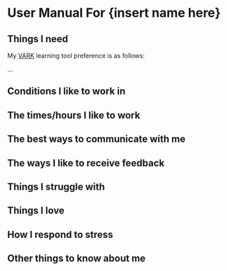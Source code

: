# User Manual For {insert name here}

<!-- Brief introduction of who you are before diving into the nitty gritty
below. Remember that this is a living document and you should feel free to
update it as you grow and your needs change and develop. You don't need to
make a lifetime decision the first time you put pen to paper!-->

## Things I need

<!-- Arguably the most important section on here. This will summarise a lot of
what you go into in more detail below. Think about thins like introversion and
extroversion, mental health requirements, your learning preferences with some
sort of framework that people can refer to (The VARK method is added below as a
starting point). You shouldn't feel any shame or reticence about what you need
here because the best wayto develop and thrive is to know what you need and to
let other people know. You'll enjoy your job much more if your needs are met, so
be as honest as you feel comfortable being. -->

My [VARK][] learning tool preference is as follows:

...

## Conditions I like to work in

<!--Describe the conditions you find it easiest to work in. This could describe
the physical conditions you like, such as noise levels, light levels etc., or it
could be about thing slike how you work e.g. socially, independently, asking
questions etc., -->

## The times/hours I like to work

<!-- A quick note on your working hours and when you find you're most productive.
This can really help people to navigate the intricacies of when you're most
available to help or the times at which you're best left with a coffee and some
headspace. -->

## The best ways to communicate with me

<!-- Let people know the bestw ay to contact you during the work day and what
kind of communication style you prefer. Do you prefer people to be short and to
the point or are you a big fan of small talk (no pun intended)? Do you like
people to catch you on whatever instant messaging system is in place or do you
like emails? Or maybe you're a fan of someone coming over to you in person and
catching up with you face to face? Adding a bit of advice here helps people
navigate our personal preferences and makes communication much easier and much
less stressful.-->

## The ways I like to receive feedback

<!-- Feedback is a really important part of our career development, but we all
have our own preferences on how we receive it and how often. There are existing
feedback mechanisms in place already at The Guardian, but if you have a strong
preference for additional feedback, or the kind of feedback you receive, it's
good to let people know up front so that they can work around what you need.
Think about whether you like regular, incremental feedback or if you prefer big
picture end of quarter/project feedback. Do you like it verbally or in writing?
You'll develop quicker and be much happier if you can nail this down early on.-->

## Things I struggle with

<!-- Arguably just as important as the things you need are the things you
struggle with. There should be no shame around admitting the things that you
struggle with or need help with. We all have individual circumstances that
contribute to how we interact with the world and being open and honest about
this from the start is really helpful. For example, you might struggle with
remembering people's names. If you flag this up at the start, it's MUCH less
embarassing when you forget one. You might need a lot of independent work time
or feel drained from lots of social interaction. You might be the opposite and
thrive in a busy social environment and struggle when working solo. All of this
is valid and mentioning it at the start will make life a lot easier.-->

## Things I love

<!-- Also, let people know what you love! This will really help you, your
manager, and your team find the projects and work that will help you develop
quickly and with the most enjoyment. Do you enjoy big picture work, joining up
the dots? Or doyou like to focus on small, isolated chunks of work? What sort of
day-to-day interactions with your colleagues will you enjoy the most? All of
this is great to let people know. -->

## How I respond to stress

<!-- We all get stressed out, and flagging up your typical response to it will
help others recognise it sooner and that's the best way to start dealing with
it. Your mental health is just as important as your physical health, so helping
people recognise when you need a bit of space or support is really important.
Keep this as detailed or as brief as you like, maybe including what others can
do to help. -->

## Other things to know about me

<!-- Let people know your hobbies and what you enjoy. This is a great place to
inject a little bit of yourself from outside the work bubble -->

<!-- URL reference links -->
[VARK]: https://www.mindtools.com/pages/article/vak-learning-styles.htm
